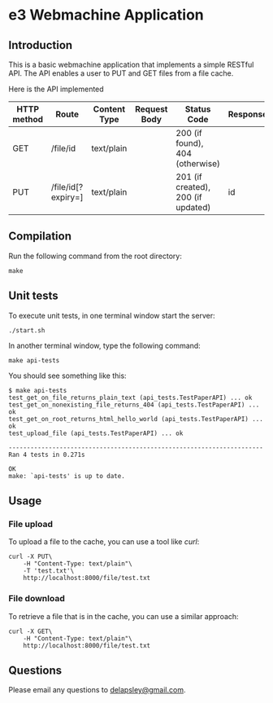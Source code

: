 e3 Webmachine Application
=========================

## Introduction

This is a basic webmachine application that implements a simple RESTful API.
The API enables a user to PUT and GET files from a file cache.

Here is the API implemented

| HTTP method | Route                        | Content Type | Request Body          | Status Code                        | Response                     |
|-------------|------------------------------|--------------|-----------------------|------------------------------------|------------------------------|
| GET         | /file/id                     | text/plain   |                       | 200 (if found), 404 (otherwise)    | <text from file>             |
| PUT         | /file/id[?expiry=<duration>] | text/plain   | <text to be uploaded> | 201 (if created), 200 (if updated) | <html><body>id</body></html> |

## Compilation

Run the following command from the root directory:

    make

## Unit tests

To execute unit tests, in one terminal window start the server:

    ./start.sh

In another terminal window, type the following command:

    make api-tests

You should see something like this:

    $ make api-tests
    test_get_on_file_returns_plain_text (api_tests.TestPaperAPI) ... ok
    test_get_on_nonexisting_file_returns_404 (api_tests.TestPaperAPI) ... ok
    test_get_on_root_returns_html_hello_world (api_tests.TestPaperAPI) ... ok
    test_upload_file (api_tests.TestPaperAPI) ... ok

    ----------------------------------------------------------------------
    Ran 4 tests in 0.271s

    OK
    make: `api-tests' is up to date.

## Usage

### File upload

To upload a file to the cache, you can use a tool like *curl*:

    curl -X PUT\
        -H "Content-Type: text/plain"\
        -T 'test.txt'\
        http://localhost:8000/file/test.txt


### File download

To retrieve a file that is in the cache, you can use a similar approach:

    curl -X GET\
        -H "Content-Type: text/plain"\
        http://localhost:8000/file/test.txt

## Questions

Please email any questions to <delapsley@gmail.com>.
